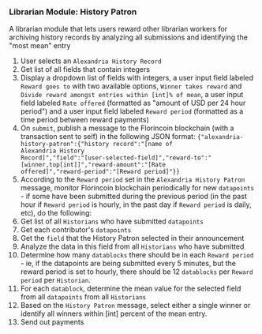 ### Librarian Module: History Patron
A librarian module that lets users reward other librarian workers for archiving history records by analyzing all submissions and identifying the "most mean" entry

1. User selects an `Alexandria History Record`
2. Get list of all fields that contain integers
3. Display a dropdown list of fields with integers, a user input field labeled `Reward goes to` with two available options, `Winner takes reward` and `Divide reward amongst entries within [int]% of mean`, a user input field labeled `Rate offered` (formatted as "amount of USD per 24 hour period") and a user input field labeled `Reward period` (formatted as a time period between reward payments)
4. On `submit`, publish a message to the Florincoin blockchain (with a transaction sent to self) in the following JSON format:
<code>{"alexandria-history-patron":{"history record":"[name of Alexandria History Record]","field":"[user-selected-field]","reward-to":"[winner,top[int]]","reward-amount":"[Rate offered]","reward-period":"[Reward period]"}}</code>
5. According to the `Reward period` set in the `Alexandria History Patron` message, monitor Florincoin blockchain periodically for new `datapoints` - if some have been submitted during the previous period (in the past hour if `Reward period` is hourly, in the past day if `Reward period` is daily, etc), do the following:
6. Get list of all `Historians` who have submitted `datapoints`
7. Get each contributor's `datapoints`
8. Get the `field` that the History Patron selected in their announcement
9. Analyze the data in this field from all `Historians` who have submitted
10. Determine how many `datablocks` there should be in each `Reward period` - ie, if the datapoints are being submitted every 5 minutes, but the reward period is set to hourly, there should be 12 `datablocks` per `Reward period` per `Historian`.
11. For each `datablock`, determine the mean value for the selected field from all `datapoints` from all `Historians`
12. Based on the `History Patron` message, select either a single winner or identify all winners within [int] percent of the mean entry.
13. Send out payments
